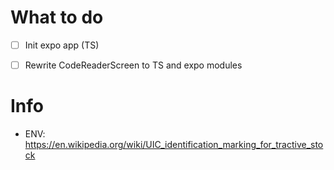 # What to do
- [ ] Init expo app (TS)
- [ ] Rewrite CodeReaderScreen to TS and expo modules


# Info
- ENV: https://en.wikipedia.org/wiki/UIC_identification_marking_for_tractive_stock